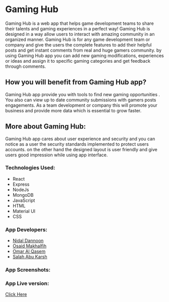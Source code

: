 # Gaming Hub
Gaming Hub is a web app that helps game development teams to share their talents and gaming experiences in a perfect way! Gaming Hub is designed in a way allow users to interact with amazing community in an organized manner.
Gaming Hub is for any game development team or company and give the users the complete features to add their helpful posts and get instant comments from real and huge gamers community.
by using Gaming Hub app you can add new gaming modifications, experiences or ideas and assign it to specific gaming categories and get feedback through comments.

## How you will benefit from Gaming Hub app?
Gaming Hub app provide you with tools to find new gaming opportunities . You also can view up to date community submissions with gamers posts engagements.
As a team development or company this will promote your business and provide more data which is essential to grow faster. 

## More about Gaming Hub:
Gaming Hub app cares about user experience and security and you can notice as a user the security standards implemented to protect users accounts. on the other hand the designed layout is user friendly and give users good impression while using app interface.

### Technologies Used:
- React
- Express
- NodeJs
- MongoDB
- JavaScript
- HTML
- Material UI
- CSS
### App Developers:
- [Nidal Dannoon](https://github.com/NidalDannoon)
- [Osaid Makhalfih](https://github.com/OsaidM)
- [Omar Al Qasem](https://github.com/Omar-AlQasem)
- [Salah Abu Karsh](https://github.com/LSSalah)
### App Screenshots:
### App Live version:
[Click Here](http://localhost:8080)


